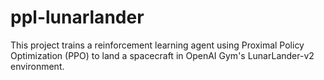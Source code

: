 # ppl-lunarlander
This project trains a reinforcement learning agent using Proximal Policy Optimization (PPO) to land a spacecraft in OpenAI Gym's LunarLander-v2 environment.
